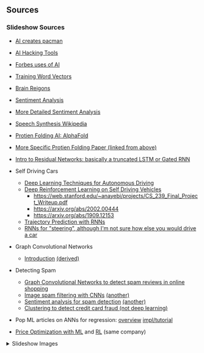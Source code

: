 

## Sources
### Slideshow Sources
- [AI creates pacman](https://arstechnica.com/gaming/2020/05/after-watching-50000-hours-of-pac-man-nvidias-ai-generated-a-playable-clone/)
- [AI Hacking Tools](https://www.globalsign.com/en/blog/new-tool-for-hackers-ai-cybersecurity-1)
- [Forbes uses of AI](https://www.forbes.com/sites/robertadams/2017/01/10/10-powerful-examples-of-artificial-intelligence-in-use-today/#799ce32d420d)
- [Training Word Vectors](https://iksinc.online/tag/continuous-bag-of-words-cbow/)
- [Brain Reigons](https://www.dana.org/wp-content/uploads/2019/08/anatomy-function-brain-areas-basics-aug-2019-2024.jpg)
- [Sentiment Analysis](https://medium.com/@northof41/what-really-is-sentiment-analysis-and-how-does-it-work-c812b962f643)
- [More Detailed Sentiment Analysis](https://monkeylearn.com/sentiment-analysis/)
- [Speech Synthesis Wikipedia](https://en.wikipedia.org/wiki/Speech_synthesis)
- [Protien Folding AI: AlphaFold](https://deepmind.com/blog/article/AlphaFold-Using-AI-for-scientific-discovery)
- [More Specific Protien Folding Paper (linked from above)](https://journals.plos.org/ploscompbiol/article?id=10.1371/journal.pcbi.1005324)
- [Intro to Residual Networks: basically a truncated LSTM or Gated RNN](https://towardsdatascience.com/introduction-to-resnets-c0a830a288a4)
- Self Driving Cars
	- [Deep Learning Techniques for Autonomous Driving](https://arxiv.org/abs/1910.07738)
	- [Deep Reinforcement Learning on Self Driving Vehicles](https://medium.com/@jeremyscohen/deep-reinforcement-learning-for-self-driving-cars-an-intro-4c8c08e6d06b)
		- https://web.stanford.edu/~anayebi/projects/CS_239_Final_Project_Writeup.pdf
		- https://arxiv.org/abs/2002.00444
		- https://arxiv.org/abs/1909.12153
	- [Trajectory Prediction with RNNs](https://ieeexplore.ieee.org/document/8927604)
	- [RNNs for "steering", although I'm not sure how else you would drive a car](https://www.diva-portal.org/smash/get/diva2:1155735/FULLTEXT01.pdf)
- Graph Convolutional Networks
	- [Introduction](https://tkipf.github.io/graph-convolutional-networks/) [(derived)](https://towardsdatascience.com/how-to-do-deep-learning-on-graphs-with-graph-convolutional-networks-7d2250723780)

- Detecting Spam
	- [Graph Convolutional Networks to detect spam reviews in online shopping](https://arxiv.org/pdf/1908.10679.pdf)
	- [Image spam filtering with CNNs](https://link.springer.com/article/10.1007/s00779-018-1168-8?shared-article-renderer) [(another)](https://ieeexplore.ieee.org/document/7860934)
	- [Sentiment analysis for spam detection](https://ieeexplore.ieee.org/document/7860934) [(another)](http://www.ripublication.com/acst17/acstv10n8_04.pdf)
	- [Clustering to detect credit card fraud (not deep learning)](https://arxiv.org/pdf/1811.02196.pdf)
- Pop ML articles on ANNs for regression: [overview](https://missinglink.ai/guides/neural-network-concepts/neural-networks-regression-part-1-overkill-opportunity/) [impl/tutorial](https://towardsdatascience.com/deep-neural-networks-for-regression-problems-81321897ca33)
- [Price Optimization with ML](https://tryolabs.com/blog/price-optimization-machine-learning/) and [RL](https://tryolabs.com/blog/2019/05/14/can-you-beat-this-pricing-algorithm/#reinforcement-what) (same company)

<details>
<summary>Slideshow Images</summary>

![brain](https://upload.wikimedia.org/wikipedia/commons/thumb/f/f9/Diagram_showing_some_of_the_main_areas_of_the_brain_CRUK_188_notext.svg/1200px-Diagram_showing_some_of_the_main_areas_of_the_brain_CRUK_188_notext.svg.png)
![neural network zoo: https://www.asimovinstitute.org/neural-network-zoo/](https://i.pinimg.com/originals/9e/28/ac/9e28ac37571d44ff4075667d94b92875.png)

</details>

